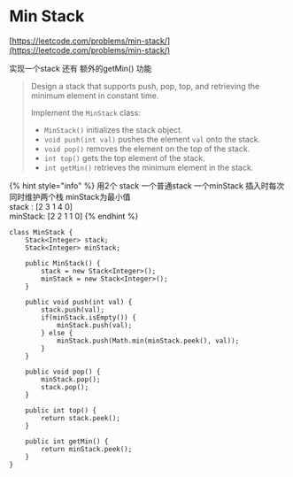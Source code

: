 # Min Stack

[https://leetcode.com/problems/min-stack/](https://leetcode.com/problems/min-stack/)

实现一个stack 还有 额外的getMin() 功能

> Design a stack that supports push, pop, top, and retrieving the minimum element in constant time.
>
> Implement the `MinStack` class:
>
> * `MinStack()` initializes the stack object.
> * `void push(int val)` pushes the element `val` onto the stack.
> * `void pop()` removes the element on the top of the stack.
> * `int top()` gets the top element of the stack.
> * `int getMin()` retrieves the minimum element in the stack.

{% hint style="info" %}
用2个 stack 一个普通stack 一个minStack 插入时每次同时维护两个栈 minStack为最小值\
stack :        \[2 3 1 4 0]\
minStack:   \[2 2 1 1 0]
{% endhint %}

```
class MinStack {
    Stack<Integer> stack;
    Stack<Integer> minStack;

    public MinStack() {
        stack = new Stack<Integer>();
        minStack = new Stack<Integer>();
    }
    
    public void push(int val) {
        stack.push(val);
        if(minStack.isEmpty()) {
            minStack.push(val);
        } else {
            minStack.push(Math.min(minStack.peek(), val));
        }
    }
    
    public void pop() {
        minStack.pop();
        stack.pop();
    }
    
    public int top() {
        return stack.peek();
    }
    
    public int getMin() {
        return minStack.peek();
    }
}
```
